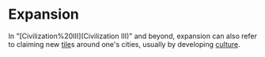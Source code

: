 # Expansion

In "[Civilization%20III](Civilization III)" and beyond, expansion can also refer to claiming new [tile](tile)s around one's cities, usually by developing [culture](culture).